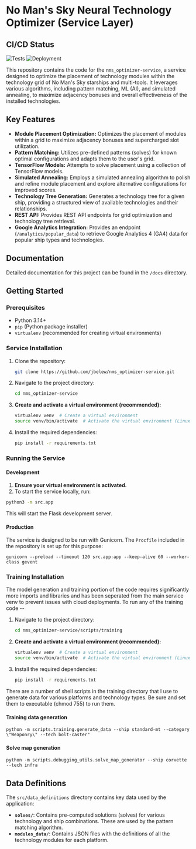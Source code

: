 # No Man's Sky Neural Technology Optimizer (Service Layer)

## CI/CD Status

![Tests](https://github.com/jbelew/nms_optimizer-service/actions/workflows/main.yml/badge.svg?branch=main) ![Deployment](https://img.shields.io/badge/Deployment-Heroku-blue?logo=heroku)

This repository contains the code for the `nms_optimizer-service`, a service designed to optimize the placement of technology modules within the technology grid of No Man's Sky starships and multi-tools. It leverages various algorithms, including pattern matching, ML (AI), and simulated annealing, to maximize adjacency bonuses and overall effectiveness of the installed technologies.

## Key Features

- **Module Placement Optimization:** Optimizes the placement of modules within a grid to maximize adjacency bonuses and supercharged slot utilization.
- **Pattern Matching:** Utilizes pre-defined patterns (solves) for known optimal configurations and adapts them to the user's grid.
- **TensorFlow Models:** Attempts to solve placement using a collection of TensorFlow models.
- **Simulated Annealing:** Employs a simulated annealing algorithm to polish and refine module placement and explore alternative configurations for improved scores.
- **Technology Tree Generation:** Generates a technology tree for a given ship, providing a structured view of available technologies and their relationships.
- **REST API:** Provides REST API endpoints for grid optimization and technology tree retrieval.
- **Google Analytics Integration:** Provides an endpoint (`/analytics/popular_data`) to retrieve Google Analytics 4 (GA4) data for popular ship types and technologies.

## Documentation

Detailed documentation for this project can be found in the `/docs` directory.

## Getting Started

### Prerequisites

- Python 3.14+
- `pip` (Python package installer)
- `virtualenv` (recommended for creating virtual environments)

### Service Installation

1.  Clone the repository:
    ```bash
    git clone https://github.com/jbelew/nms_optimizer-service.git
    ```
2.  Navigate to the project directory:
    ```bash
    cd nms_optimizer-service
    ```
3.  **Create and activate a virtual environment (recommended):**
    ```bash
    virtualenv venv  # Create a virtual environment
    source venv/bin/activate  # Activate the virtual environment (Linux/macOS)
    ```
4.  Install the required dependencies:
    ```bash
    pip install -r requirements.txt
    ```

### Running the Service

#### Development
1. **Ensure your virtual environment is activated.**
2. To start the service locally, run:

```bash
python3 -m src.app
```
This will start the Flask development server.

#### Production
The service is designed to be run with Gunicorn. The `Procfile` included in the repository is set up for this purpose:
```
gunicorn --preload --timeout 120 src.app:app --keep-alive 60 --worker-class gevent
```

### Training Installation
The model generation and training portion of the code requires significantly more imports and libraries and has been seperated from the main service venv to prevent issues with cloud deployments. To run any of the training code --

1.  Navigate to the project directory:
    ```bash
    cd nms_optimizer-service/scripts/training
    ```
2.  **Create and activate a virtual environment (recommended):**
    ```bash
    virtualenv venv  # Create a virtual environment
    source venv/bin/activate  # Activate the virtual environment (Linux/macOS)
    ```
3.  Install the required dependencies:
    ```bash
    pip install -r requirements.txt
    ```
There are a number of shell scripts in the training directory that I use to generate data for various platforms and technology types. Be sure and set them to executable (chmod 755) to run them.

#### Training data generation

```
python -m scripts.training.generate_data --ship standard-mt --category \"Weaponry\" --tech bolt-caster"
````

#### Solve map generation

```
python -m scripts.debugging_utils.solve_map_generator --ship corvette --tech infra
```

## Data Definitions

The `src/data_definitions` directory contains key data used by the application:

* **`solves/`**: Contains pre-computed solutions (solves) for various technology and ship combinations. These are used by the pattern matching algorithm.
* **`modules_data/`**: Contains JSON files with the definitions of all the technology modules for each platform.
